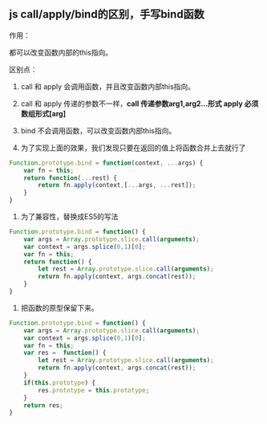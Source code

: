 ## js call/apply/bind的区别，手写bind函数

作用：

都可以改变函数内部的this指向。

区别点：

1. call 和 apply 会调用函数，并且改变函数内部this指向。
2. call 和 apply 传递的参数不一样，**call 传递参数arg1,arg2...形式 apply 必须数组形式[arg]**
3. bind 不会调用函数，可以改变函数内部this指向。

1. 为了实现上面的效果，我们发现只要在返回的值上将函数合并上去就行了

```js
Function.prototype.bind = function(context, ...args) {
    var fn = this;
    return function(...rest) {
        return fn.apply(context,[...args, ...rest]);
    }
}
```

1. 为了兼容性，替换成ES5的写法

```js
Function.prototype.bind = function() {
    var args = Array.prototype.slice.call(arguments);
    var context = args.splice(0,1)[0];
    var fn = this;
    return function() {
        let rest = Array.prototype.slice.call(arguments);
        return fn.apply(context, args.concat(rest));
    }
}
```

1. 把函数的原型保留下来。

```js
Function.prototype.bind = function() {
    var args = Array.prototype.slice.call(arguments);
    var context = args.splice(0,1)[0];
    var fn = this;
    var res =  function() {
        let rest = Array.prototype.slice.call(arguments);
        return fn.apply(context, args.concat(rest));
    }
    if(this.prototype) {
        res.prototype = this.prototype;
    }
    return res;
}
```